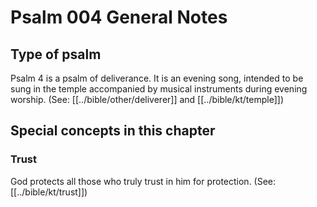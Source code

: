# Psalm 004 General Notes
## Type of psalm

Psalm 4 is a psalm of deliverance. It is an evening song, intended to be sung in the temple accompanied by musical instruments during evening worship. (See: [[../bible/other/deliverer]] and [[../bible/kt/temple]])

## Special concepts in this chapter

### Trust
God protects all those who truly trust in him for protection. (See: [[../bible/kt/trust]])